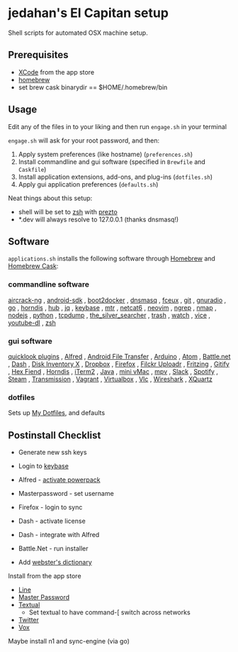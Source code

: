# jedahan's El Capitan setup

Shell scripts for automated OSX machine setup.

## Prerequisites

* [XCode](https://itunes.apple.com/us/app/xcode/id497799835?mt=12) from the app store
* [homebrew](https://brew.sh)
* set brew cask binarydir == $HOME/.homebrew/bin

## Usage

Edit any of the files in to your liking and then run `engage.sh` in your terminal

`engage.sh` will ask for your root password, and then:

  1. Apply system preferences (like hostname) (`preferences.sh`)
  2. Install commandline and gui software (specified in `Brewfile` and `Caskfile`)
  3. Install application extensions, add-ons, and plug-ins (`dotfiles.sh`)
  4. Apply gui application preferences (`defaults.sh`)

Neat things about this setup:
 - shell will be set to [zsh](zsh.org) with [prezto](github.com/sorin-ionescu/prezto)
 - *.dev will always resolve to 127.0.0.1 (thanks dnsmasq!)

## Software

`applications.sh` installs the following software through [Homebrew](http://brew.sh) and [Homebrew Cask](https://github.com/phinze/homebrew-cask):

### commandline software

[aircrack-ng](aircrack-ng.org)
, [android-sdk](developer.android.com/index.html)
, [boot2docker](github.com/boot2docker/boot2docker-cli)
, [dnsmasq](thekelleys.org.uk/dnsmasq/doc.html)
, [fceux](www.fceux.com)
, [git](git-scm.com)
, [gnuradio](gnuradio.org)
, [go](golang.org)
, [horndis](joshuawise.com/horndis)
, [hub](hub.github.com)
, [jq](stedolan.github.io/jq)
, [keybase](keybase.io)
, [mtr](www.bitwizard.nl/mtr)
, [netcat6](deepspace6.net/projects/netcat6.html)
, [neovim](neovim.io)
, [ngrep](ngrep.sourceforge.net)
, [nmap](nmap.org)
, [nodejs](nodejs.org)
, [python](python.org)
, [tcpdump](tcpdump.org)
, [the_silver_searcher](github.com/ggreer/the_silver_searcher)
, [trash](hasseg.org/trash)
, [watch](procps.sourceforge.net)
, [vice](vice-emu.sourceforge.net)
, [youtube-dl](rg3.github.io/youtube-dl)
, [zsh](zsh.org)

### gui software

[quicklook plugins](github.com/sindresorhus/quick-look-plugins)
, [Alfred](alfredapp.com)
, [Android File Transfer](android.com/filetransfer)
, [Arduino](arduino.cc)
, [Atom](atom.io)
, [Battle.net](battle.net)
, [Dash](kapeli.com/dash)
, [Disk Inventory X](www.derlien.com)
, [Dropbox](dropbox.com)
, [Firefox](mozilla.org)
, [Filckr Uploadr](www.flickr.com/tools)
, [Fritzing](fritzing.org)
, [Gitify](gitify.io)
, [Hex Fiend](ridiculousfish.com/hexfiend)
, [Horndis](joshuawise.com/horndis)
, [iTerm2](iterm2.com)
, [Java](www.oracle.com/technetwork/java/javase/downloads/jdk8-downloads-2133151.html)
, [mini vMac](www.gryphel.com/c/minivmac)
, [mpv](mpv.io)
, [Slack](slack.com)
, [Spotify](spotify.com)
, [Steam](steampowered.com)
, [Transmission](transmissionbt.com)
, [Vagrant](vagrantup.com)
, [Virtualbox](virtualbox.org)
, [Vlc](vlc.org)
, [Wireshark](wireshark.org)
, [XQuartz](xquartz.macosforge.org)

### dotfiles

Sets up [My Dotfiles](https://github.com/jedahan/dotfiles), and defaults

## Postinstall Checklist

* Generate new ssh keys
* Login to [keybase](keybase.io)
* Alfred - [activate powerpack](https://mail.google.com/mail/u/0/#search/alfred+powerpack)
* Masterpassword - set username
* Firefox - login to sync
* Dash - activate license
* Dash - integrate with Alfred
* Battle.Net - run installer

* Add [webster's dictionary](http://jsomers.net/blog/dictionary)

Install from the app store
  * [Line](https://itunes.apple.com/us/app/line/id539883307?mt=12)
  * [Master Password](https://itunes.apple.com/us/app/master-password-nothing-to/id662763204?mt=12)
  * [Textual](https://itunes.apple.com/us/app/textual-irc-client/id403012667?mt=12)
    * Set textual to have command-[ switch across networks
  * [Twitter](https://itunes.apple.com/us/app/twitter/id409789998?mt=12)
  * [Vox](https://itunes.apple.com/us/app/vox/id461369673?mt=12)


Maybe install n1 and sync-engine (via go)
